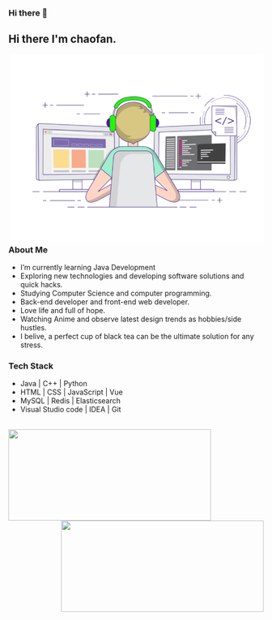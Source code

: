 ### Hi there 👋

<!--
**zcf131016/zcf131016** is a ✨ _special_ ✨ repository because its `README.md` (this file) appears on your GitHub profile.

Here are some ideas to get you started:

- 🔭 I’m currently working on ...
- 🌱 I’m currently learning ...
- 👯 I’m looking to collaborate on ...
- 🤔 I’m looking for help with ...
- 💬 Ask me about ...
- 📫 How to reach me: ...
- 😄 Pronouns: ...
- ⚡ Fun fact: ...
-->
## Hi there   I'm chaofan.

<img align="right" alt="GIF" src="https://raw.githubusercontent.com/devSouvik/devSouvik/master/gif3.gif" width="500" />

###  About Me 

-  I’m currently learning Java Development
-  Exploring new technologies and developing software solutions and quick hacks.
-  Studying Computer Science and computer programming.
-  Back-end developer and front-end web developer.
-  Love life and full of hope.
-  Watching Anime and observe latest design trends as hobbies/side hustles.
-  I belive, a perfect cup of black tea can be the ultimate solution for any stress. 


###  Tech Stack

-  Java | C++ | Python  
-  HTML | CSS | JavaScript | Vue
-   MySQL | Redis | Elasticsearch
-  Visual Studio code | IDEA | Git

<br/>

<a href="https://www.ccyh.xyz">
    <img align="left" height="180" width="400" style="display: inline-block; "
        src="https://github-readme-stats.vercel.app/api?username=zcf131016&show_icons=true" />
    <img align="right" height="180" width="400" style="display: inline-block; "
        src="https://github-readme-stats.vercel.app/api/top-langs/?username=zcf131016&layout=compact" />
</a>

